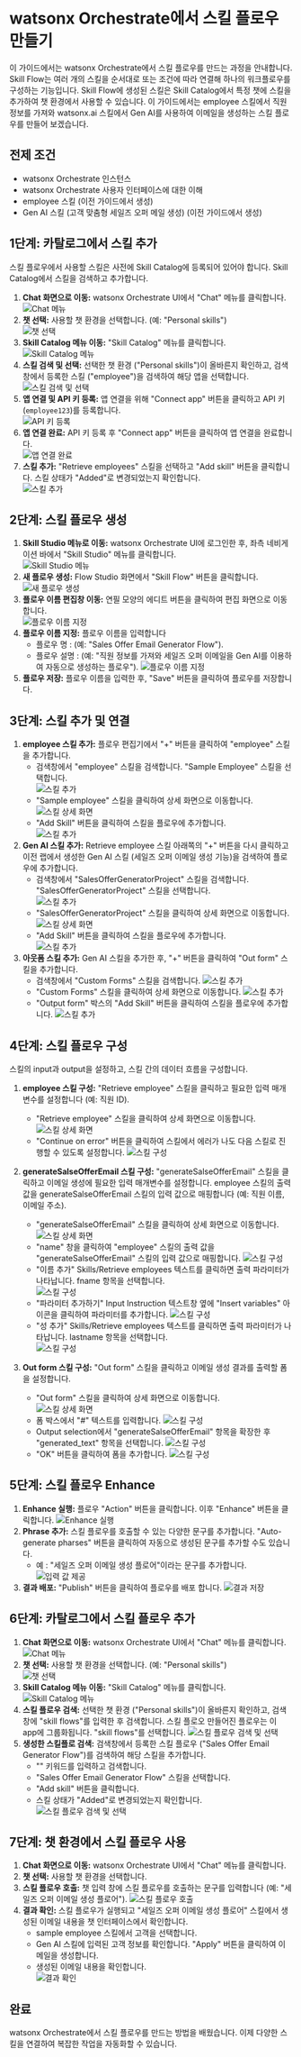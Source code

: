 # watsonx Orchestrate에서 스킬 플로우 만들기

이 가이드에서는 watsonx Orchestrate에서 스킬 플로우를 만드는 과정을 안내합니다. Skill Flow는 여러 개의 스킬을 순서대로 또는 조건에 따라 연결해 하나의 워크플로우를 구성하는 기능입니다. Skill Flow에 생성된 스킬은 Skill Catalog에서 특정 챗에 스킬을 추가하여 챗 환경에서 사용할 수 있습니다. 이 가이드에서는 employee 스킬에서 직원 정보를 가져와 watsonx.ai 스킬에서 Gen AI를 사용하여 이메일을 생성하는 스킬 플로우를 만들어 보겠습니다.

## 전제 조건

*   watsonx Orchestrate 인스턴스
*   watsonx Orchestrate 사용자 인터페이스에 대한 이해
*   employee 스킬 (이전 가이드에서 생성)
*   Gen AI 스킬 (고객 맞춤형 세일즈 오퍼 메일 생성) (이전 가이드에서 생성)

## 1단계: 카탈로그에서 스킬 추가
스킬 플로우에서 사용할 스킬은 사전에 Skill Catalog에 등록되어 있어야 합니다. Skill Catalog에서 스킬을 검색하고 추가합니다.

1.  **Chat 화면으로 이동:** watsonx Orchestrate UI에서 "Chat" 메뉴를 클릭합니다.   
    ![Chat 메뉴](images/lab01/image12.png)
2.  **챗 선택:** 사용할 챗 환경을 선택합니다. (예: "Personal skills")   
    ![챗 선택](images/lab01/image13.png)
3.  **Skill Catalog 메뉴 이동:** "Skill Catalog" 메뉴를 클릭합니다.   
    ![Skill Catalog 메뉴](images/lab01/image14.png)
4.  **스킬 검색 및 선택:** 선택한 챗 환경 ("Personal skills")이 올바른지 확인하고, 검색창에서 등록한 스킬 ("employee")을 검색하여 해당 앱을 선택합니다.   
    ![스킬 검색 및 선택](images/lab01/image15.png)
5.  **앱 연결 및 API 키 등록:** 앱 연결을 위해 "Connect app" 버튼을 클릭하고 API 키 (`employee123`)를 등록합니다.   
    ![API 키 등록](images/lab01/image16.png)
6.  **앱 연결 완료:** API 키 등록 후 "Connect app" 버튼을 클릭하여 앱 연결을 완료합니다.   
    ![앱 연결 완료](images/lab01/image17.png)
7.  **스킬 추가:** "Retrieve employees" 스킬을 선택하고 "Add skill" 버튼을 클릭합니다. 스킬 상태가 "Added"로 변경되었는지 확인합니다.   
    ![스킬 추가](images/lab01/image18.png)


## 2단계: 스킬 플로우 생성

1.  **Skill Studio 메뉴로 이동:** watsonx Orchestrate UI에 로그인한 후, 좌측 네비게이션 바에서 "Skill Studio" 메뉴를 클릭합니다.   
    ![Skill Studio 메뉴](images/lab01/image01.png)
2.  **새 플로우 생성:** Flow Studio 화면에서 "Skill Flow" 버튼을 클릭합니다.   
    ![새 플로우 생성](images/lab03/image01.png)
3. **플로우 이름 편집창 이동:** 연필 모양의 에디트 버튼을 클릭하여 편집 화면으로 이동합니다.   
    ![플로우 이름 지정](images/lab03/image02.png)
4.  **플로우 이름 지정:** 플로우 이름을 입력합니다 
    * 플로우 명 : (예: "Sales Offer Email Generator Flow").    
    * 플로우 설명 : (예: "직원 정보를 가져와 세일즈 오퍼 이메일을 Gen AI를 이용하여 자동으로 생성하는 플로우").
    ![플로우 이름 지정](images/lab03/image03.png)
5.  **플로우 저장:** 플로우 이름을 입력한 후, "Save" 버튼을 클릭하여 플로우를 저장합니다.   

    

## 3단계: 스킬 추가 및 연결

1.  **employee 스킬 추가:** 플로우 편집기에서 "+" 버튼을 클릭하여 "employee" 스킬을 추가합니다.
    * 검색창에서 "employee" 스킬을 검색합니다. "Sample Employee" 스킬을 선택합니다.    
    ![스킬 추가](images/lab03/image04.png)
    * "Sample employee" 스킬을 클릭하여 상세 화면으로 이동합니다.   
    ![스킬 상세 화면](images/lab03/image05.png)
    * "Add Skill" 버튼을 클릭하여 스킬을 플로우에 추가합니다.   
    ![스킬 추가](images/lab03/image06.png)
2.  **Gen AI 스킬 추가:** Retrieve employee 스킬 아래쪽의 "+" 버튼을 다시 클릭하고 이전 랩에서 생성한 Gen AI 스킬 (세일즈 오퍼 이메일 생성 기능)을 검색하여 플로우에 추가합니다.
    * 검색창에서 "SalesOfferGeneratorProject" 스킬을 검색합니다. "SalesOfferGeneratorProject" 스킬을 선택합니다.    
    ![스킬 추가](images/lab03/image07.png)
    * "SalesOfferGeneratorProject" 스킬을 클릭하여 상세 화면으로 이동합니다.   
    ![스킬 상세 화면](images/lab03/image08.png)
    * "Add Skill" 버튼을 클릭하여 스킬을 플로우에 추가합니다.   
    ![스킬 추가](images/lab03/image09.png)
3. **아웃폼 스킬 추가:** Gen AI 스킬을 추가한 후, "+" 버튼을 클릭하여 "Out form" 스킬을 추가합니다.
    * 검색창에서 "Custom Forms" 스킬을 검색합니다. 
    ![스킬 추가](images/lab03/image10.png)
    * "Custom Forms" 스킬을 클릭하여 상세 화면으로 이동합니다.
    ![스킬 추가](images/lab03/image11.png)
    * "Output form" 박스의 "Add Skill" 버튼을 클릭하여 스킬을 플로우에 추가합니다.
    ![스킬 추가](images/lab03/image12.png)


## 4단계: 스킬 플로우 구성
스킬의 input과 output을 설정하고, 스킬 간의 데이터 흐름을 구성합니다.
1.  **employee 스킬 구성:** "Retrieve employee" 스킬을 클릭하고 필요한 입력 매개변수를 설정합니다 (예: 직원 ID).
    * "Retrieve employee" 스킬을 클릭하여 상세 화면으로 이동합니다.    
    ![스킬 상세 화면](images/lab03/image13.png)
    * "Continue on error" 버튼을 클릭하여 스킬에서 에러가 나도 다음 스킬로 진행할 수 있도록 설정합니다.
    ![스킬 구성](images/lab03/image14.png)
2.  **generateSalseOfferEmail 스킬 구성:** "generateSalseOfferEmail" 스킬을 클릭하고 이메일 생성에 필요한 입력 매개변수를 설정합니다. employee 스킬의 출력 값을 generateSalseOfferEmail 스킬의 입력 값으로 매핑합니다 (예: 직원 이름, 이메일 주소).
    * "generateSalseOfferEmail" 스킬을 클릭하여 상세 화면으로 이동합니다.   
    ![스킬 상세 화면](images/lab03/image15.png)
    * "name" 창을 클릭하여 "employee" 스킬의 출력 값을 "generateSalseOfferEmail" 스킬의 입력 값으로 매핑합니다.
    ![스킬 구성](images/lab03/image16.png)
    * "이름 추가" Skills/Retrieve employees 텍스트를 클릭하면 출력 파라미터가 나타납니다. fname 항목을 선택합니다.   
    ![스킬 구성](images/lab03/image17.png) 
    * "파라미터 추가하기" Input Instruction 텍스트창 옆에 "Insert variables" 아이콘을 클릭하여 파라미터를 추가합니다.
    ![스킬 구성](images/lab03/image18.png)
     * "성 추가" Skills/Retrieve employees 텍스트를 클릭하면 출력 파라미터가 나타납니다. lastname 항목을 선택합니다.   
    ![스킬 구성](images/lab03/image19.png) 

3. **Out form 스킬 구성:** "Out form" 스킬을 클릭하고 이메일 생성 결과를 출력할 폼을 설정합니다. 
    * "Out form" 스킬을 클릭하여 상세 화면으로 이동합니다.   
    ![스킬 상세 화면](images/lab03/image20.png)
    * 폼 박스에서 "#" 텍스트를 입력합니다.
    ![스킬 구성](images/lab03/image21.png)
    * Output selection에서 "generateSalseOfferEmail" 항목을 확장한 후 "generated_text" 항목을 선택합니다.
    ![스킬 구성](images/lab03/image22.png)
    * "OK" 버튼을 클릭하여 폼을 추가합니다.
    ![스킬 구성](images/lab03/image23.png)



## 5단계: 스킬 플로우 Enhance

1.  **Enhance 실행:** 플로우 "Action" 버튼을 클릭합니다. 이후 "Enhance" 버튼을 클릭합니다.
    ![Enhance 실행](images/lab03/image24.png)
2.  **Phrase 추가:** 스킬 플로우를 호출할 수 있는 다양한 문구를 추가합니다. "Auto-generate pharses" 버튼을 클릭하여 자동으로 생성된 문구를 추가할 수도 있습니다.
    * 예 : "세일즈 오퍼 이메일 생성 플로어"이라는 문구를 추가합니다.
    ![입력 값 제공](images/lab03/image25.png)
3.  **결과 배포:** "Publish" 버튼을 클릭하여 플로우를 배포 합니다.
    ![결과 저장](images/lab03/image26.png)


## 6단계: 카탈로그에서 스킬 플로우 추가
1. **Chat 화면으로 이동:** watsonx Orchestrate UI에서 "Chat" 메뉴를 클릭합니다.   
    ![Chat 메뉴](images/lab01/image12.png)
2. **챗 선택:** 사용할 챗 환경을 선택합니다. (예: "Personal skills")   
    ![챗 선택](images/lab01/image13.png)
3. **Skill Catalog 메뉴 이동:** "Skill Catalog" 메뉴를 클릭합니다.   
    ![Skill Catalog 메뉴](images/lab01/image14.png)
4. **스킬 플로우 검색:** 선택한 챗 환경 ("Personal skills")이 올바른지 확인하고, 검색창에 "skill flows"를 입력한 후 검색합니다. 스킬 플로오 만들어진 플로우는 이 app에 그룹화됩니다. "skill flows"를 선택합니다.
    ![스킬 플로우 검색 및 선택](images/lab03/image27.png)
5. **생성한 스킬플로 검색:** 검색창에서 등록한 스킬 플로우 ("Sales Offer Email Generator Flow")를 검색하여 해당 스킬을 추가합니다.
    * "" 키워드를 입력하고 검색합니다.
    * "Sales Offer Email Generator Flow" 스킬을 선택합니다.
    * "Add skill" 버튼을 클릭합니다. 
    * 스킬 상태가 "Added"로 변경되었는지 확인합니다.   
    ![스킬 플로우 검색 및 선택](images/lab03/image28.png)


## 7단계: 챗 환경에서 스킬 플로우 사용

1.  **Chat 화면으로 이동:** watsonx Orchestrate UI에서 "Chat" 메뉴를 클릭합니다.
2.  **챗 선택:** 사용할 챗 환경을 선택합니다.
3.  **스킬 플로우 호출:** 챗 입력 창에 스킬 플로우를 호출하는 문구를 입력합니다 (예: "세일즈 오퍼 이메일 생성 플로어").
    ![스킬 플로우 호출](images/lab03/image29.png)
4.  **결과 확인:** 스킬 플로우가 실행되고 "세일즈 오퍼 이메일 생성 플로어" 스킬에서 생성된 이메일 내용을 챗 인터페이스에서 확인합니다.
    * sample employee 스킬에서 고객을 선택합니다.
    * Gen AI 스킬에 입력된 고객 정보를 확인합니다. "Apply" 버튼을 클릭하여 이메일을 생성합니다.
    * 생성된 이메일 내용을 확인합니다.   
    ![결과 확인](images/lab03/image30.png)
    

## 완료

watsonx Orchestrate에서 스킬 플로우를 만드는 방법을 배웠습니다. 이제 다양한 스킬을 연결하여 복잡한 작업을 자동화할 수 있습니다.
